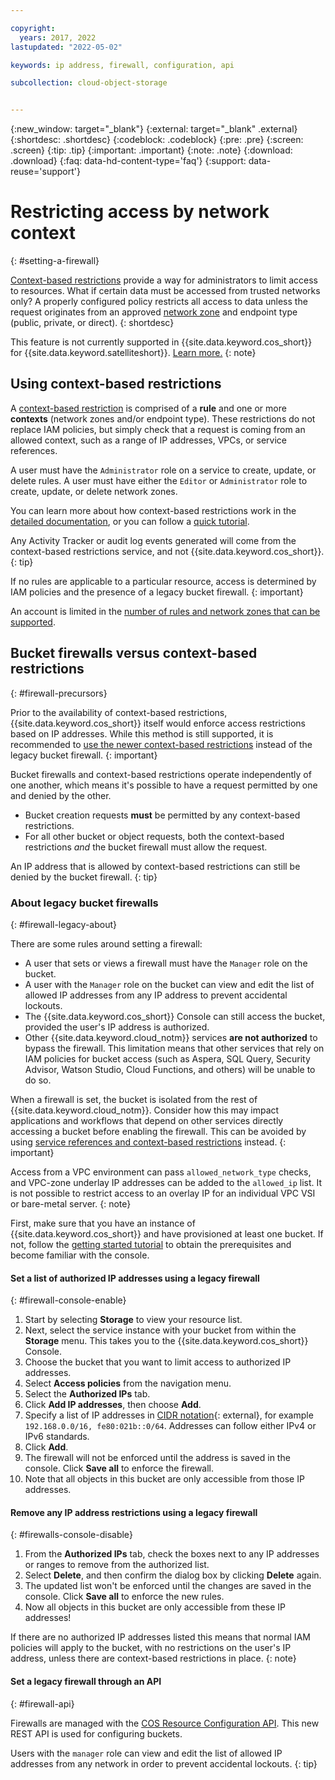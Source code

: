 ```yaml
---

copyright:
  years: 2017, 2022
lastupdated: "2022-05-02"

keywords: ip address, firewall, configuration, api

subcollection: cloud-object-storage


---
```

{:new_window: target="_blank"}
{:external: target="_blank" .external}
{:shortdesc: .shortdesc}
{:codeblock: .codeblock}
{:pre: .pre}
{:screen: .screen}
{:tip: .tip}
{:important: .important}
{:note: .note}
{:download: .download} 
{:faq: data-hd-content-type='faq'}
{:support: data-reuse='support'}

# Restricting access by network context
{: #setting-a-firewall}

[Context-based restrictions](/docs/account?topic=account-context-restrictions-whatis&interface=ui) provide a way for administrators to limit access to resources. What if certain data must be accessed from trusted networks only? A properly configured policy restricts all access to data unless the request originates from an approved [network zone](/docs/account?topic=account-context-restrictions-whatis&interface=ui#network-zones-whatis) and endpoint type (public, private, or direct).
{: shortdesc}

This feature is not currently supported in {{site.data.keyword.cos_short}} for {{site.data.keyword.satelliteshort}}. [Learn more.](/docs/cloud-object-storage?topic=cloud-object-storage-about-cos-satellite)
{: note}

## Using context-based restrictions

A [context-based restriction](/docs/account?topic=account-context-restrictions-whatis&interface=ui) is comprised of a **rule** and one or more **contexts** (network zones and/or endpoint type). These restrictions do not replace IAM policies, but simply check that a request is coming from an allowed context, such as a range of IP addresses, VPCs, or service references.  

A user must have the `Administrator` role on a service to create, update, or delete rules.  A user must have either the `Editor` or `Administrator` role to create, update, or delete network zones. 

You can learn more about how context-based restrictions work in the [detailed documentation](/docs/account?topic=account-context-restrictions-create&interface=ui), or you can follow a [quick tutorial](/docs/cloud-object-storage?topic=cloud-object-storage-cos-tutorial-cbr). 

Any Activity Tracker or audit log events generated will come from the context-based restrictions service, and not {{site.data.keyword.cos_short}}.  
{: tip}

If no rules are applicable to a particular resource, access is determined by IAM policies and the presence of a legacy bucket firewall. 
{: important}

An account is limited in the [number of rules and network zones that can be supported](/docs/account?topic=account-known-issues#context-based-restrictions-limits).  

## Bucket firewalls versus context-based restrictions
{: #firewall-precursors}

Prior to the availability of context-based restrictions, {{site.data.keyword.cos_short}} itself would enforce access restrictions based on IP addresses. While this method is still supported, it is recommended to [use the newer context-based restrictions](/docs/account?topic=account-context-restrictions-create&interface=ui) instead of the legacy bucket firewall.
{: important}

Bucket firewalls and context-based restrictions operate independently of one another, which means it's possible to have a request permitted by one and denied by the other.  

* Bucket creation requests **must** be permitted by any context-based restrictions.
* For all other bucket or object requests, both the context-based restrictions _and_ the bucket firewall must allow the request.

An IP address that is allowed by context-based restrictions can still be denied by the bucket firewall.
{: tip}

### About legacy bucket firewalls
{: #firewall-legacy-about}

There are some rules around setting a firewall:

* A user that sets or views a firewall must have the `Manager` role on the bucket. 
* A user with the `Manager` role on the bucket can view and edit the list of allowed IP addresses from any IP address to prevent accidental lockouts.
* The {{site.data.keyword.cos_short}} Console can still access the bucket, provided the user's IP address is authorized.
* Other {{site.data.keyword.cloud_notm}} services **are not authorized** to bypass the firewall. This limitation means that other services that rely on IAM policies for bucket access (such as Aspera, SQL Query, Security Advisor, Watson Studio, Cloud Functions, and others) will be unable to do so.

When a firewall is set, the bucket is isolated from the rest of {{site.data.keyword.cloud_notm}}. Consider how this may impact applications and workflows that depend on other services directly accessing a bucket before enabling the firewall. This can be avoided by using [service references and context-based restrictions](/docs/account?topic=account-context-restrictions-whatis&interface=ui#service-attribute) instead.
{: important}

Access from a VPC environment can pass `allowed_network_type` checks, and VPC-zone underlay IP addresses can be added to the `allowed_ip` list. It is not possible to restrict access to an overlay IP for an individual VPC VSI or bare-metal server.
{: note}

First, make sure that you have an instance of {{site.data.keyword.cos_short}} and have provisioned at least one bucket. If not, follow the [getting started tutorial](/docs/cloud-object-storage?topic=cloud-object-storage-getting-started-cloud-object-storage) to obtain the prerequisites and become familiar with the console.

#### Set a list of authorized IP addresses using a legacy firewall
{: #firewall-console-enable}

1. Start by selecting **Storage** to view your resource list.
1. Next, select the service instance with your bucket from within the **Storage** menu. This takes you to the {{site.data.keyword.cos_short}} Console.
1. Choose the bucket that you want to limit access to authorized IP addresses. 
1. Select **Access policies** from the navigation menu.
1. Select the **Authorized IPs** tab.
1. Click **Add IP addresses**, then choose **Add**.
1. Specify a list of IP addresses in [CIDR notation](https://en.wikipedia.org/wiki/Classless_Inter-Domain_Routing){: external}, for example `192.168.0.0/16, fe80:021b::0/64`. Addresses can follow either IPv4 or IPv6 standards.
1. Click **Add**.
1. The firewall will not be enforced until the address is saved in the console. Click **Save all** to enforce the firewall.
1. Note that all objects in this bucket are only accessible from those IP addresses.

#### Remove any IP address restrictions using a legacy firewall
{: #firewalls-console-disable}

1. From the **Authorized IPs** tab, check the boxes next to any IP addresses or ranges to remove from the authorized list.
2. Select **Delete**, and then confirm the dialog box by clicking **Delete** again.
3. The updated list won't be enforced until the changes are saved in the console. Click **Save all** to enforce the new rules.
4. Now all objects in this bucket are only accessible from these IP addresses!

If there are no authorized IP addresses listed this means that normal IAM policies will apply to the bucket, with no restrictions on the user's IP address, unless there are context-based restrictions in place.
{: note}


#### Set a legacy firewall through an API
{: #firewall-api}

Firewalls are managed with the [COS Resource Configuration API](https://cloud.ibm.com/apidocs/cos/cos-configuration). This new REST API is used for configuring buckets. 

Users with the `manager` role can view and edit the list of allowed IP addresses from any network in order to prevent accidental lockouts.
{: tip}

